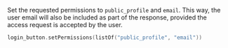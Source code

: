 Set the requested permissions to `public_profile` and `email`. This way, the user email will also be included as part of the response, provided the access request is accepted by the user.

```kotlin
login_button.setPermissions(listOf("public_profile", "email"))
```